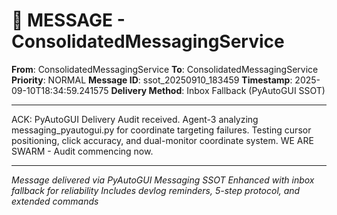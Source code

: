 # 📨 MESSAGE - ConsolidatedMessagingService

**From**: ConsolidatedMessagingService
**To**: ConsolidatedMessagingService
**Priority**: NORMAL
**Message ID**: ssot_20250910_183459
**Timestamp**: 2025-09-10T18:34:59.241575
**Delivery Method**: Inbox Fallback (PyAutoGUI SSOT)

---

ACK: PyAutoGUI Delivery Audit received. Agent-3 analyzing messaging_pyautogui.py for coordinate targeting failures. Testing cursor positioning, click accuracy, and dual-monitor coordinate system. WE ARE SWARM - Audit commencing now.

---

*Message delivered via PyAutoGUI Messaging SSOT*
*Enhanced with inbox fallback for reliability*
*Includes devlog reminders, 5-step protocol, and extended commands*
